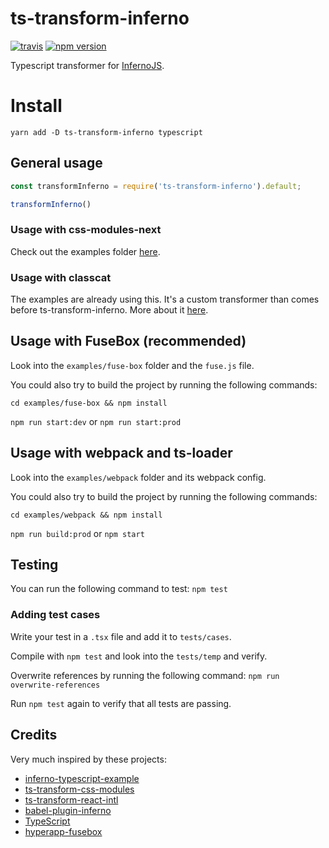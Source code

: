 # ts-transform-inferno
[![travis](https://travis-ci.org/deamme/ts-transform-inferno.svg?branch=master)](https://travis-ci.org/deamme/ts-transform-inferno)
[![npm version](https://badge.fury.io/js/ts-transform-inferno.svg)](https://badge.fury.io/js/ts-transform-inferno)

Typescript transformer for [InfernoJS](https://github.com/infernojs/inferno).

# Install
`yarn add -D ts-transform-inferno typescript`

## General usage
```javascript
const transformInferno = require('ts-transform-inferno').default;

transformInferno()
```

### Usage with css-modules-next
Check out the examples folder [here](https://github.com/deamme/ts-transform-css-modules-next).

### Usage with classcat
The examples are already using this. It's a custom transformer than comes before ts-transform-inferno. More about it [here](https://github.com/deamme/ts-transform-classcat).

## Usage with FuseBox (recommended)
Look into the `examples/fuse-box` folder and the `fuse.js` file.

You could also try to build the project by running the following commands:

`cd examples/fuse-box && npm install`

`npm run start:dev` or `npm run start:prod`

## Usage with webpack and ts-loader
Look into the `examples/webpack` folder and its webpack config.

You could also try to build the project by running the following commands:

`cd examples/webpack && npm install`

`npm run build:prod` or `npm start`

## Testing
You can run the following command to test: `npm test`

### Adding test cases
Write your test in a `.tsx` file and add it to `tests/cases`.

Compile with `npm test` and look into the `tests/temp` and verify.

Overwrite references by running the following command: `npm run overwrite-references`

Run `npm test` again to verify that all tests are passing.

## Credits
Very much inspired by these projects:
- [inferno-typescript-example](https://github.com/infernojs/inferno-typescript-example)
- [ts-transform-css-modules](https://github.com/longlho/ts-transform-css-modules)
- [ts-transform-react-intl](https://github.com/longlho/ts-transform-react-intl)
- [babel-plugin-inferno](https://github.com/infernojs/babel-plugin-inferno)
- [TypeScript](https://github.com/Microsoft/TypeScript)
- [hyperapp-fusebox](https://github.com/osdevisnot/hyperapp-fusebox)
